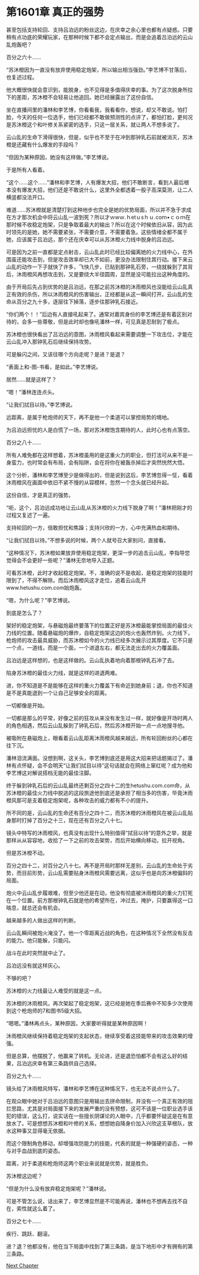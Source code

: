 # 第1601章 真正的强势

甚至包括支持轮回、支持吕泊远的粉丝这边，在庆幸之余心里也都有点疑惑。只要稍有点功底的荣耀玩家，在那种时候下都不会定点输出，而是会追着吕泊远的云山乱炮轰吧？

百分之六十……

“苏沐橙因为一直没有放弃使用稳定炮架，所以输出相当强劲。”李艺博不甘落后，也复述过程。

他大概很快就会意识到，能脱身，也不见得是多值得庆幸的事。为了这次脱身所拉下的差距，苏沐橙不会轻易让他追回。她已经展露出了这份自信。

坐在直播间里的潘林和李艺博，你看看我，我看看你，想说，却又不敢说。怕打脸，今天的任何一位选手，他们已经都不敢做预测性的点评了，都怕打脸，更何况是苏沐橙这个和叶修关系紧密的选手，只这一层关系，就让两人不想多说了。

云山乱的生命下滑得很快，但是，似乎也不至于在冲到那钟乳石前就被消灭，苏沐橙是还藏有什么爆发的手段吗？

“但因为某种原因，她没有这样做。”李艺博说。

于是所有人看着。

“这个……这个……”潘林和李艺博，人有爆发大招，他们不敢断言，看到人最后根本没有爆发大招，他们还是不敢说什么，这里外全都透着一股子高深莫测，让二人横竖都没法开口。

难道……苏沐橙就是清楚打到这种地步也完全是她的优势局面，所以并不急于求成在方才那次机会中将云山乱一波到死？所以才ｗwｗ.ｈetｕsｈｕ.coｍ•ｃｏｍ在那时候不收稳定炮架，只是争取着最大的输出？所以在这个时候依旧从容，因为此时领先的是她，她不需要紧张，不需要介意，不需要着急。这些情绪全都不属于她，应该属于吕泊远，那个还在庆幸可以从苏沐橙火力线中脱身的吕泊远。

可是因为之前一直都是定点射击，云山乱此时已经比较偏离她的火力线中心，在外围虽还能攻击到，但是攻击效率却已大不如前，更没办法限制住其行动。接下来云山乱的动作一下子就快了许多，飞快几步，已贴到那钟乳石旁，一绕就躲到了其背后，沐雨橙风再想攻击到，又是要绕大半径圆周，显然是没可能拉出这种角度的。

由于开局后先占到优势的是吕泊远，在那之前苏沐橙的沐雨橙风也没能给云山乱真正有效的杀伤，所以沐雨橙风的伤害输出，正经都是从这一瞬间打开。云山乱的生命从百分之九十多，逐层往下掉落，逐步往那钟乳石接近。

“你们两个！！”后边有人直接吼起来了。通常对嘉宾身份的李艺博还是有着区别对待的，会多一些尊敬，但是此时却也像吼潘林一样，可见真是忍耐到了极点。

苏沐橙也很快看出了吕泊远的意图，沐雨橙风看起来需要调整一下攻击位，才能在云山乱冲入那钟乳石后继续保持攻势。

可是躲闪之间，又该往哪个方向走呢？是进？是退？

“表面上和-图-书看，是如此。”李艺博说。

居然……就是这样了？

“嗯！”潘林连连点头。

“让我们拭目以待。”李艺博说。

远距离，是属于枪炮师的天下，再不是他一个柔道可以掌控局势的境地。

为吕泊远担忧的人是白慌了一场，那对苏沐橙饱含期待的人，此时心也有点落空。

百分之八十……

所有人难免都在这样想着，苏沐橙虽用的是这重火力的职业，但打法可从来不是一身蛮力，也时常会有布局，会有陷阱，会在将你在被轰杀掉后才突然恍然大悟。

这个分析，潘林和李艺博至少是做得出的，但是说到这后，李艺博忽得一怔，看着沐雨橙风在画面中依旧不紧不慢的从容模样，忽然一个念头就已经升起。

这份自信，才是真正的强势。

“呃，这个，吕泊远成功地让云山乱从苏沐橙的火力线下脱身了啊！”潘林把刚才的过程又复述了一遍。

支持轮回的一方，倍敢担忧和焦躁；支持兴欣的一方，心中充满热血和期待。

“让我们拭目以待。”不想多说的时候，两个人就号召大家别问，直接看。

“这种情况下，苏沐橙如果放弃使用稳定炮架，更深一步的追击云山乱，李指导您觉得会不会更好一些呢？”潘林无奈地导入正题。

可看苏沐橙，此时才收起稳定炮架。不，准确的说不是收起，是稳定炮架的技能时限到了，不得不解除。而后沐雨橙风这才走位，追着云山乱开www.hetushu.com.com始炮轰。

“嗯，为什么呢？”李艺博说。

到底是怎么了？

架好的稳定炮架，与悬磁炮最终要落下的位置正好是苏沐橙最能掌控局面的最佳火力线的位置。随着悬磁炮的爆炸，自稳定炮架这边的炮火也轰然炸到。火力线下，枪炮师的攻击最具威胁，而苏沐橙如今的火力线已经多次展示过其厚度。它不只是一个点，一道线，而是一个面，一个进退左右，都无法走出去的火力覆盖面。

吕泊远是这样想的，也是这样做的。云山乱执着地向着那根钟乳石冲了去。

陷身苏沐橙的最佳火力线，就是这样的进退两难。

进，你不知道是不是能够在这样的重火力覆盖下有命近到她身前；退，你也不知道是不是真能退到一个让自己足够安全的距离。

一切都像是开始。

一切都是那么的平常，好像之前的狂攻从来没有发生过一样，就好像是开场时两人的角色相遇，然后云山乱躲到了钟乳石后，然后苏沐橙开始一点一点地搜寻他。

被吸附在悬磁炮上，眼看着云山乱距离沐雨橙风越来越远，所有轮回粉丝的心都在往下沉。

潘林泪流满面。没想到啊，这关头，李艺博到底还是用这大招来把话题揭过了。潘林有点怀疑，会不会明天“让我们拭目以待”这句话就会在网络上窜红呢？成为他和李艺博这对解说搭档无能的最佳注脚。

终于躲到钟乳石后的云山乱最终还剩百分之四十二的生hetushu.com.com命，从苏沐橙的最佳火力线中脱逃的这段旅途他到底还是承担了相当多的伤害，毕竟沐雨橙风那可是支着稳定炮架呢，各种攻击的威力都有不小的提升。

所不同的是，云山乱的生命还有百分之四十二，而苏沐橙的沐雨橙风在被云山乱贴身那时打掉了百分之十三，现在还有百分之八十七。

镜头中特写的沐雨橙风，也真没有出现什么特别值得“拭目以待”的意外之举，就是那样从从容容地，收拾了一下之前的攻击架势，而后开始横向移动，拉开视角。

但是苏沐橙不动。

百分之四十二，对百分之八十七。再不是开局时那样无差别，云山乱的生命处于劣势，而目前形势，云山乱需要贴身沐雨橙风需要远离，这似乎也是向苏沐橙偏斜的局面。

炮火中云山乱步履艰难，但至少他还是在动，他没有彻底被沐雨橙风的重火力钉死在一个位置。前方那根钟乳石就是他的希望所在，冲过去，掩护，只要赢得这一口喘息，就总还会有机会。

越来越多的人做出这样的判断。

云山乱瞬间被炮火淹没了。他一个零距离近战的角色，在这种情况下全然没有反击的能力。他只能躲，只能闪。

战斗在此时突然就中止了。

吕泊远没有就这样灰心。

不够的吧？

苏沐橙的火力线最让人难受的就是这一点。

苏沐橙的沐雨橙风，再次架起了稳定炮架，这已经是她在季后赛中不知多少次使用到这个枪炮师的7和图书5级大招。

“嗯嗯。”潘林再点头，某种原因，大家要听得就是某种原因啊！

沐雨橙风继续保持着稳定炮架的支起状态，继续享受着这技能带来的攻击效果的增强。

但是总算，他摆脱了，他赢来了转机。无论进，还是退恐怕都不会有这么好的结果，吕泊远庆幸有第三条路供自己选择。

百分之九十……

镜头给了沐雨橙风特写，潘林和李艺博在这种情况下，也无法不说点什么了。

在观众眼中她对于吕泊远的意图只是用输出去拼命限制，并没有一个真正有效的阻拦思路，尤其是对局面接下来的发展严重的没有预想，这可不该是一位职业选手该犯的错误，这么打，说实话在一些擅长阴谋论的人眼中，几乎都要怀疑这是在有意放水了。可是想想苏沐橙和叶修的关系，想想她自降身价加入兴欣这支草根队，放水这种事又显得毫无依据。

而这个限制角色移动，却增强攻防能力的技能，代表的就是一种强硬的姿态，一种与对手血战到底的姿态。

距离，对于柔道和枪炮师这两个职业来说就是优势，就是胜负。

苏沐橙这边呢？

“但是为什么没有放弃稳定炮架呢？”潘林说。

可是不管怎么说，话出来了，李艺博显然是不可能再说，潘林也不想再去找不自在，索性就这么着了。

百分之七十……

疾行、跳跃、翻滚。

进？退？他都没有，他在当下局面中找到了第三条路，是当下地形中才有拥有的第三条路。



[Next Chapter](%E7%AC%AC1602%E7%AB%A0%20%E5%BD%93%E4%B9%8B%E6%97%A0%E6%84%A7%E7%9A%84%E8%83%9C%E5%88%A9.md)